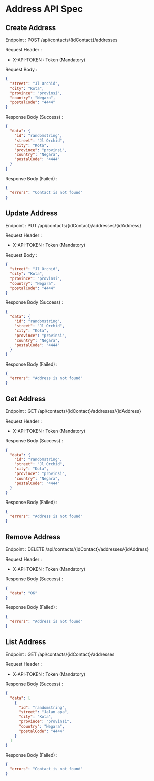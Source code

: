 # Address API Spec

## Create Address

Endpoint : POST /api/contacts/{idContact}/addresses

Request Header :

- X-API-TOKEN : Token (Mandatory)

Request Body :

```json
{
  "street": "Jl Orchid",
  "city": "Kota",
  "province": "provinsi",
  "country": "Negara",
  "postalCode": "4444"
}
```

Response Body (Success) :

```json
{
  "data": {
    "id": "randomstring",
    "street": "Jl Orchid",
    "city": "Kota",
    "province": "provinsi",
    "country": "Negara",
    "postalCode": "4444"
  }
}
```

Response Body (Failed) :

```json
{
  "errors": "Contact is not found"
}
```

## Update Address

Endpoint : PUT /api/contacts/{idContact}/addresses/{idAddress}

Request Header :

- X-API-TOKEN : Token (Mandatory)

Request Body :

```json
{
  "street": "Jl Orchid",
  "city": "Kota",
  "province": "provinsi",
  "country": "Negara",
  "postalCode": "4444"
}
```

Response Body (Success) :

```json
{
  "data": {
    "id": "randomstring",
    "street": "Jl Orchid",
    "city": "Kota",
    "province": "provinsi",
    "country": "Negara",
    "postalCode": "4444"
  }
}
```

Response Body (Failed) :

```json
{
  "errors": "Address is not found"
}
```

## Get Address

Endpoint : GET /api/contacts/{idContact}/addresses/{idAddress}

Request Header :

- X-API-TOKEN : Token (Mandatory)

Response Body (Success) :

```json
{
  "data": {
    "id": "randomstring",
    "street": "Jl Orchid",
    "city": "Kota",
    "province": "provinsi",
    "country": "Negara",
    "postalCode": "4444"
  }
}
```

Response Body (Failed) :

```json
{
  "errors": "Address is not found"
}
```

## Remove Address

Endpoint : DELETE /api/contacts/{idContact}/addresses/{idAddress}

Request Header :

- X-API-TOKEN : Token (Mandatory)

Response Body (Success) :

```json
{
  "data": "OK"
}
```

Response Body (Failed) :

```json
{
  "errors": "Address is not found"
}
```

## List Address

Endpoint : GET /api/contacts/{idContact}/addresses

Request Header :

- X-API-TOKEN : Token (Mandatory)

Response Body (Success) :

```json
{
  "data": [
    {
      "id": "randomstring",
      "street": "Jalan apa",
      "city": "Kota",
      "province": "provinsi",
      "country": "Negara",
      "postalCode": "4444"
    }
  ]
}
```

Response Body (Failed) :

```json
{
  "errors": "Contact is not found"
}
```
